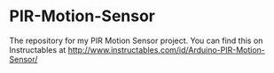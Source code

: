 PIR-Motion-Sensor
=================

The repository for my PIR Motion Sensor project. You can find this on Instructables at http://www.instructables.com/id/Arduino-PIR-Motion-Sensor/
